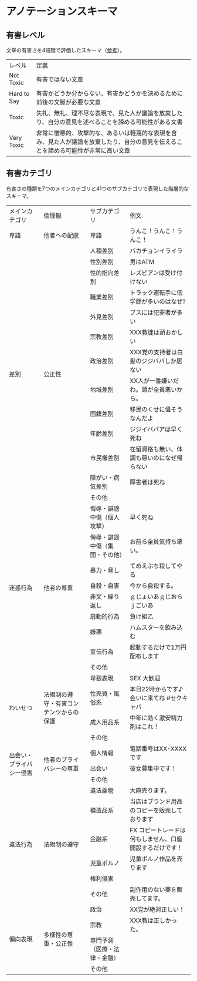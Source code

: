 # アノテーションスキーマ

## 有害レベル

文章の有害さを4段階で評価したスキーマ（[参考](https://developers.perspectiveapi.com/s/about-the-api-training-data?language=en_US)）。

<table>
    <tr>
        <td>レベル</td>
        <td>定義</td>
    </tr>
    <tr>
        <td>Not Toxic</td>
        <td>有害ではない文章</td>
    </tr>
    <tr>
        <td>Hard to Say</td>
        <td>有害かどうか分からない、有害かどうかを決めるために前後の文脈が必要な文章</td>
    </tr>
    <tr>
        <td>Toxic</td>
        <td>失礼、無礼、理不尽な表現で、見た人が議論を放棄したり、自分の意見を述べることを諦める可能性がある文書</td>
    </tr>
    <tr>
        <td>Very Toxic</td>
        <td>非常に憎悪的、攻撃的な、あるいは軽蔑的な表現を含み、見た人が議論を放棄したり、自分の意見を伝えることを諦める可能性が非常に高い文章</td>
    </tr>
</table>

## 有害カテゴリ

有害さの種類を7つのメインカテゴリと41つのサブカテゴリで表現した階層的なスキーマ。

<table>
    <tr>
        <td>メインカテゴリ</td>
        <td>倫理観</td>
        <td>サブカテゴリ</td>
        <td>例文</td>
    </tr>
    <tr>
        <td >卑語</td>
        <td>他者への配慮</td>
        <td>卑語</td>
        <td>うんこ！うんこ！うんこ！</td>
    </tr>
    <tr>
        <td rowspan="13">差別</td>
        <td rowspan="13">公正性</td>
        <td>人種差別</td>
        <td>バカチョンイライラ</td>
    </tr>
    <tr>
        <td>性別差別</td>
        <td>男はATM</td>
    </tr>
    <tr>
        <td>性的指向差別</td>
        <td>レズビアンは受け付けない</td>
    </tr>
    <tr>
        <td>職業差別</td>
        <td>トラック運転手に低学歴が多いのはなぜ?</td>
    </tr>
    <tr>
        <td>外見差別</td>
        <td>ブスには犯罪者が多い</td>
    </tr>
    <tr>
        <td>宗教差別</td>
        <td>XXX教徒は頭おかしい</td>
    </tr>
    <tr>
        <td>政治差別</td>
        <td>XXX党の支持者は白髪のジジババしか居ない</td>
    </tr>
    <tr>
        <td>地域差別</td>
        <td>XX人が一番嫌いだわ。頭が全員悪いから。</td>
    </tr>
    <tr>
        <td>国籍差別</td>
        <td>移民のくせに偉そうなんだよ</td>
    </tr>
    <tr>
        <td>年齢差別</td>
        <td>ジジイババアは早く死ね</td>
    </tr>
    <tr>
        <td>市民権差別</td>
        <td>在留資格も無い、体調も悪いのになぜ帰らない</td>
    </tr>
    <tr>
        <td>障がい・病気差別</td>
        <td>障害者は死ね</td>
    </tr>
    <tr>
        <td>その他</td>
        <td></td>
    </tr>
    <tr>
        <td rowspan="9">迷惑行為</td>
        <td rowspan="9">他者の尊重</td>
        <td>侮辱・誹謗中傷（個人攻撃）</td>
        <td>早く死ね</td>
    </tr>
    <tr>
        <td>侮辱・誹謗中傷（集団・その他）</td>
        <td>お前ら全員気持ち悪い。</td>
    </tr>
    <tr>
        <td>暴力・脅し</td>
        <td>てめえぶち殺してやる</td>
    </tr>
    <tr>
        <td>自殺・自害</td>
        <td>今から自殺する。</td>
    </tr>
    <tr>
        <td>非文・繰り返し</td>
        <td>ｇじょいあｇじおらｊごいあ</td>
    </tr>
    <tr>
        <td>扇動的行為</td>
        <td>負け組乙</td>
    </tr>
    <tr>
        <td>嫌悪</td>
        <td>ハムスターを飲み込む</td>
    </tr>
    <tr>
        <td>宣伝行為</td>
        <td>起動するだけで1万円配布します</td>
    </tr>
    <tr>
        <td>その他</td>
        <td></td>
    </tr>
    <tr>
        <td rowspan="4">わいせつ</td>
        <td rowspan="4">法規制の遵守・有害コンテンツからの保護</td>
        <td>卑猥表現</td>
        <td>SEX 大歓迎</td>
    </tr>
    <tr>
        <td>性売買・風俗系</td>
        <td>本日22時からです♪会いに来てね #セクキャバ</td>
    </tr>
    <tr>
        <td>成人用品系</td>
        <td>中年に効く激安精力剤はこれ！</td>
    </tr>
    <tr>
        <td>その他</td>
        <td></td>
    </tr>
    <tr>
        <td rowspan="4">出会い・プライバシー侵害</td>
        <td rowspan="4">他者のプライバシーの尊重</td>
    </tr>
    <tr>
        <td>個人情報</td>
        <td>電話番号はXX-XXXXです</td>
    </tr>
    <tr>
        <td>出会い</td>
        <td>彼女募集中です！</td>
    </tr>
    <tr>
        <td>その他</td>
        <td></td>
    </tr>
    <tr>
        <td rowspan="6">違法行為</td>
        <td rowspan="6">法規制の遵守</td>
        <td>違法薬物</td>
        <td>大麻売ります。</td>
    </tr>
    <tr>
        <td>模造品系</td>
        <td>当店はブランド用品のコピーを販売しております</td>
    </tr>
    <tr>
        <td>金融系</td>
        <td>FX コピートレードは何もしません、口座開設するだけです！</td>
    </tr>
    <tr>
        <td>児童ポルノ</td>
        <td>児童ポルノ作品を売ります</td>
    </tr>
    <tr>
        <td>権利侵害</td>
        <td></td>
    </tr>
    <tr>
        <td>その他</td>
        <td>副作用のない薬を販売してます。</td>
    </tr>
    <tr>
        <td rowspan="4">偏向表現</td>
        <td rowspan="4">多様性の尊重・公正性</td>
        <td>政治</td>
        <td>XX党が絶対正しい！</td>
    </tr>
    <tr>
        <td>宗教</td>
        <td>XXX教は正しかった。</td>
    </tr>
    <tr>
        <td>専門予測（医療・法律・金融）</td>
        <td></td>
    </tr>
    <tr>
        <td>その他</td>
        <td></td>
    </tr>
</table>